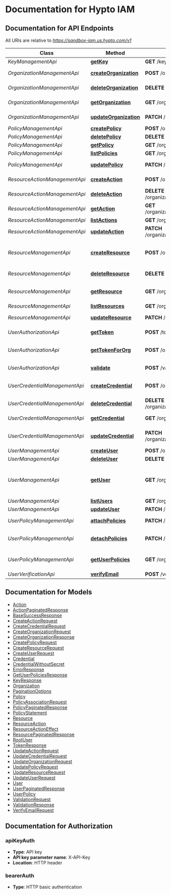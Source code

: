 # Documentation for Hypto IAM

<a name="documentation-for-api-endpoints"></a>
## Documentation for API Endpoints

All URIs are relative to *https://sandbox-iam.us.hypto.com/v1*

Class | Method | HTTP request | Description
------------ | ------------- | ------------- | -------------
*KeyManagementApi* | [**getKey**](Apis/KeyManagementApi.md#getkey) | **GET** /keys/{kid} | Get keys
*OrganizationManagementApi* | [**createOrganization**](Apis/OrganizationManagementApi.md#createorganization) | **POST** /organizations | Creates an organization.
*OrganizationManagementApi* | [**deleteOrganization**](Apis/OrganizationManagementApi.md#deleteorganization) | **DELETE** /organizations/{organization_id} | Delete an organization
*OrganizationManagementApi* | [**getOrganization**](Apis/OrganizationManagementApi.md#getorganization) | **GET** /organizations/{organization_id} | Get an organization
*OrganizationManagementApi* | [**updateOrganization**](Apis/OrganizationManagementApi.md#updateorganization) | **PATCH** /organizations/{organization_id} | Update an organization
*PolicyManagementApi* | [**createPolicy**](Apis/PolicyManagementApi.md#createpolicy) | **POST** /organizations/{organization_id}/policies | Create a policy
*PolicyManagementApi* | [**deletePolicy**](Apis/PolicyManagementApi.md#deletepolicy) | **DELETE** /organizations/{organization_id}/policies/{policy_name} | Delete a policy
*PolicyManagementApi* | [**getPolicy**](Apis/PolicyManagementApi.md#getpolicy) | **GET** /organizations/{organization_id}/policies/{policy_name} | Get a policy
*PolicyManagementApi* | [**listPolicies**](Apis/PolicyManagementApi.md#listpolicies) | **GET** /organizations/{organization_id}/policies | List policies
*PolicyManagementApi* | [**updatePolicy**](Apis/PolicyManagementApi.md#updatepolicy) | **PATCH** /organizations/{organization_id}/policies/{policy_name} | Update a policy
*ResourceActionManagementApi* | [**createAction**](Apis/ResourceActionManagementApi.md#createaction) | **POST** /organizations/{organization_id}/resources/{resource_name}/actions | Create an action
*ResourceActionManagementApi* | [**deleteAction**](Apis/ResourceActionManagementApi.md#deleteaction) | **DELETE** /organizations/{organization_id}/resources/{resource_name}/actions/{action_name} | Delete an action
*ResourceActionManagementApi* | [**getAction**](Apis/ResourceActionManagementApi.md#getaction) | **GET** /organizations/{organization_id}/resources/{resource_name}/actions/{action_name} | Get an action
*ResourceActionManagementApi* | [**listActions**](Apis/ResourceActionManagementApi.md#listactions) | **GET** /organizations/{organization_id}/resources/{resource_name}/actions | List actions
*ResourceActionManagementApi* | [**updateAction**](Apis/ResourceActionManagementApi.md#updateaction) | **PATCH** /organizations/{organization_id}/resources/{resource_name}/actions/{action_name} | Update an action
*ResourceManagementApi* | [**createResource**](Apis/ResourceManagementApi.md#createresource) | **POST** /organizations/{organization_id}/resources | Create a resource name in an organization.
*ResourceManagementApi* | [**deleteResource**](Apis/ResourceManagementApi.md#deleteresource) | **DELETE** /organizations/{organization_id}/resources/{resource_name} | Delete a resource
*ResourceManagementApi* | [**getResource**](Apis/ResourceManagementApi.md#getresource) | **GET** /organizations/{organization_id}/resources/{resource_name} | Get the resource details
*ResourceManagementApi* | [**listResources**](Apis/ResourceManagementApi.md#listresources) | **GET** /organizations/{organization_id}/resources | List Resources
*ResourceManagementApi* | [**updateResource**](Apis/ResourceManagementApi.md#updateresource) | **PATCH** /organizations/{organization_id}/resources/{resource_name} | Update a resource
*UserAuthorizationApi* | [**getToken**](Apis/UserAuthorizationApi.md#gettoken) | **POST** /token | Generate a token
*UserAuthorizationApi* | [**getTokenForOrg**](Apis/UserAuthorizationApi.md#gettokenfororg) | **POST** /organizations/{organization_id}/token | Generate a organization_id scoped token
*UserAuthorizationApi* | [**validate**](Apis/UserAuthorizationApi.md#validate) | **POST** /validate | Validate an auth request
*UserCredentialManagementApi* | [**createCredential**](Apis/UserCredentialManagementApi.md#createcredential) | **POST** /organizations/{organization_id}/users/{user_name}/credentials | Create a new credential for a user
*UserCredentialManagementApi* | [**deleteCredential**](Apis/UserCredentialManagementApi.md#deletecredential) | **DELETE** /organizations/{organization_id}/users/{user_name}/credentials/{credential_id} | Delete a credential
*UserCredentialManagementApi* | [**getCredential**](Apis/UserCredentialManagementApi.md#getcredential) | **GET** /organizations/{organization_id}/users/{user_name}/credentials/{credential_id} | Gets credential for the user
*UserCredentialManagementApi* | [**updateCredential**](Apis/UserCredentialManagementApi.md#updatecredential) | **PATCH** /organizations/{organization_id}/users/{user_name}/credentials/{credential_id} | Update the status of credential
*UserManagementApi* | [**createUser**](Apis/UserManagementApi.md#createuser) | **POST** /organizations/{organization_id}/users | Create a user
*UserManagementApi* | [**deleteUser**](Apis/UserManagementApi.md#deleteuser) | **DELETE** /organizations/{organization_id}/users/{user_name} | Delete a User
*UserManagementApi* | [**getUser**](Apis/UserManagementApi.md#getuser) | **GET** /organizations/{organization_id}/users/{user_name} | Gets a user entity associated with the organization
*UserManagementApi* | [**listUsers**](Apis/UserManagementApi.md#listusers) | **GET** /organizations/{organization_id}/users | List users
*UserManagementApi* | [**updateUser**](Apis/UserManagementApi.md#updateuser) | **PATCH** /organizations/{organization_id}/users/{user_name} | Update a User
*UserPolicyManagementApi* | [**attachPolicies**](Apis/UserPolicyManagementApi.md#attachpolicies) | **PATCH** /organizations/{organization_id}/users/{user_name}/attach_policies | Attach policies to user
*UserPolicyManagementApi* | [**detachPolicies**](Apis/UserPolicyManagementApi.md#detachpolicies) | **PATCH** /organizations/{organization_id}/users/{user_name}/detach_policies | Detach policies from user
*UserPolicyManagementApi* | [**getUserPolicies**](Apis/UserPolicyManagementApi.md#getuserpolicies) | **GET** /organizations/{organization_id}/users/{user_name}/policies | List all policies associated with user
*UserVerificationApi* | [**verifyEmail**](Apis/UserVerificationApi.md#verifyemail) | **POST** /verifyEmail | Verify email


<a name="documentation-for-models"></a>
## Documentation for Models

 - [Action](./Models/Action.md)
 - [ActionPaginatedResponse](./Models/ActionPaginatedResponse.md)
 - [BaseSuccessResponse](./Models/BaseSuccessResponse.md)
 - [CreateActionRequest](./Models/CreateActionRequest.md)
 - [CreateCredentialRequest](./Models/CreateCredentialRequest.md)
 - [CreateOrganizationRequest](./Models/CreateOrganizationRequest.md)
 - [CreateOrganizationResponse](./Models/CreateOrganizationResponse.md)
 - [CreatePolicyRequest](./Models/CreatePolicyRequest.md)
 - [CreateResourceRequest](./Models/CreateResourceRequest.md)
 - [CreateUserRequest](./Models/CreateUserRequest.md)
 - [Credential](./Models/Credential.md)
 - [CredentialWithoutSecret](./Models/CredentialWithoutSecret.md)
 - [ErrorResponse](./Models/ErrorResponse.md)
 - [GetUserPoliciesResponse](./Models/GetUserPoliciesResponse.md)
 - [KeyResponse](./Models/KeyResponse.md)
 - [Organization](./Models/Organization.md)
 - [PaginationOptions](./Models/PaginationOptions.md)
 - [Policy](./Models/Policy.md)
 - [PolicyAssociationRequest](./Models/PolicyAssociationRequest.md)
 - [PolicyPaginatedResponse](./Models/PolicyPaginatedResponse.md)
 - [PolicyStatement](./Models/PolicyStatement.md)
 - [Resource](./Models/Resource.md)
 - [ResourceAction](./Models/ResourceAction.md)
 - [ResourceActionEffect](./Models/ResourceActionEffect.md)
 - [ResourcePaginatedResponse](./Models/ResourcePaginatedResponse.md)
 - [RootUser](./Models/RootUser.md)
 - [TokenResponse](./Models/TokenResponse.md)
 - [UpdateActionRequest](./Models/UpdateActionRequest.md)
 - [UpdateCredentialRequest](./Models/UpdateCredentialRequest.md)
 - [UpdateOrganizationRequest](./Models/UpdateOrganizationRequest.md)
 - [UpdatePolicyRequest](./Models/UpdatePolicyRequest.md)
 - [UpdateResourceRequest](./Models/UpdateResourceRequest.md)
 - [UpdateUserRequest](./Models/UpdateUserRequest.md)
 - [User](./Models/User.md)
 - [UserPaginatedResponse](./Models/UserPaginatedResponse.md)
 - [UserPolicy](./Models/UserPolicy.md)
 - [ValidationRequest](./Models/ValidationRequest.md)
 - [ValidationResponse](./Models/ValidationResponse.md)
 - [VerifyEmailRequest](./Models/VerifyEmailRequest.md)


<a name="documentation-for-authorization"></a>
## Documentation for Authorization

<a name="apiKeyAuth"></a>
### apiKeyAuth

- **Type**: API key
- **API key parameter name**: X-API-Key
- **Location**: HTTP header

<a name="bearerAuth"></a>
### bearerAuth

- **Type**: HTTP basic authentication

